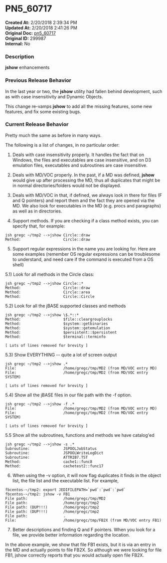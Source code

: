 # PN5_60717

**Created At:** 2/20/2018 2:39:34 PM  
**Updated At:** 2/20/2018 2:41:26 PM  
**Original Doc:** [pn5_60717](https://docs.jbase.com/release-notes/pn5_60717)  
**Original ID:** 299987  
**Internal:** No  


### Description

**jshow** enhancements



### Previous Release Behavior

In the last year or two, the **jshow** utility had fallen behind development, such as with case insensitivity and Dynamic Objects.

This change re-vamps **jshow** to add all the missing features, some new features, and fix some existing bugs.



### Current Release Behavior

Pretty much the same as before in many ways.

The following is a list of changes, in no particular order:

1) Deals with case insensitivity properly. It handles the fact that on Windows, the files and executables are case insensitive, and on D3 emulation files, executables and subroutines are case insensitive.

2) Deals with MD/VOC properly. In the past, if a MD was defined, **jshow** would give up after processing the MD, thus all duplicates that might be in normal directories/folders would not be displayed.

3) Deals with MD/VOC in that, if defined, we always look in there for files (F and Q pointers) and report them and the fact they are opened via the MD. We also look for executables in the MD (e.g. procs and paragraphs) as well as in directories.

4) Support methods. If you are checking if a class method exists, you can specify that, for example:

```
jsh gregc ~/tmp2 -->jshow Circle::draw
Method:                   Circle::draw
```

5) Support regular expressions in the name you are looking for. Here are some examples (remember OS regular expressions can be troublesome to understand, and need care if the command is executed from a OS shell)

5.1) Look for all methods in the Circle class:

```
jsh gregc ~/tmp2 -->jshow Circle::*
Method:                   Circle::draw
Method:                   Circle::area
Method:                   Circle::Circle
```

5.2) Look for all the jBASE supported classes and methods

```
jsh gregc ~/tmp2 -->jshow \$.*::*
Method:                   $file::cleargrouplocks
Method:                   $system::getbinaries
Method:                   $system::getemulation
Method:                   $persistent::$persistent
Method:                   $terminal::terminfo

[ Lots of lines removed for brevity ]
```

5.3) Show EVERYTHING -- quite a lot of screen output

```
jsh gregc ~/tmp2 -->jshow .*
File:                     /home/gregc/tmp/MD2 (from MD/VOC entry MD)
File:                     /home/gregc/tmp/MD2 (from MD/VOC entry SYSTEM)

[ Lots of lines removed for brevity ]
```

5.4) Show all the jBASE files in our file path with the -f option.

```
jsh gregc ~/tmp2 -->jshow -f .*
File:                     /home/gregc/tmp/MD2 (from MD/VOC entry MD)
File:                     /home/gregc/tmp/MD2 (from MD/VOC entry SYSTEM)

[ Lots of lines removed for brevity ]
```

5.5 Show all the subroutines, functions and methods we have catalog'ed

```
jsh gregc ~/tmp2 -->jshow -s .*
Subroutine:               JSPOOLJobStatus
Subroutine:               JSPOOLWriteLogDict
Subroutine:               ATTRIB7.TST
Method:                   cache1::func8
Method:                   cachetest2::func17
```

6) When using the -v option, it will now flag duplicates it finds in the object list, the file list and the executable list. For example,

```
fbcentos-~/tmp2: export JEDIFILEPATH=`pwd`:`pwd`:`pwd`
fbcentos-~/tmp2: jshow -v FB1
File path:                /home/gregc/tmp/MD2
File path:                /home/gregc/tmp2
File path: (DUP!!!)       /home/gregc/tmp2
File path: (DUP!!!)       /home/gregc/tmp2
File path:                .
File:                     /home/gregc/tmp/FB2X (from MD/VOC entry FB1)
```

7) Better descriptions and finding Q and F pointers. When you look for a file, we provide better information regarding the location.

In the above example, we show that file FB1 exists, but it is via an entry in the MD and actually points to file FB2X. So although we were looking for file FB1, jshow correctly reports that you would actually open file FB2X.
